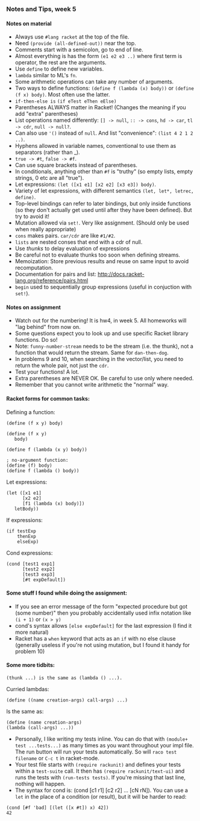 ### Notes and Tips, week 5

#### Notes on material

- Always use `#lang racket` at the top of the file.
- Need `(provide (all-defined-out))` near the top.
- Comments start with a semicolon, go to end of line.
- Almost everything is has the form `(e1 e2 e3 ..)` where first term is operator, the rest are the arguments.
- Use `define` to define new variables.
- `lambda` similar to ML's `fn`.
- Some arithmetic operations can take any number of arguments.
- Two ways to define functions: `(define f (lambda (x) body))` or `(define (f x) body)`. Most often use the latter.
- `if-then-else is` `(if eTest eThen eElse)`
- Parentheses ALWAYS matter in Racket! (Changes the meaning if you add "extra" parentheses)
- List operations named differently: `[] -> null`, `:: -> cons`, `hd -> car`, `tl -> cdr`, `null -> null?`.
- Can also use `'()` instead of `null`. And list "convenience": `(list 4 2 1 2 ..)`.
- Hyphens allowed in variable names, conventional to use them as separators (rather than _).
- `true -> #t`, `false -> #f`.
- Can use square brackets instead of parentheses.
- In conditionals, anything other than `#f` is "truthy" (so empty lists, empty strings, 0 etc are all "true").
- Let expressions: `(let ([x1 e1] [x2 e2] [x3 e3]) body)`.
- Variety of let expressions, with different semantics `(let, let*, letrec, define)`.
- Top-level bindings can refer to later bindings, but only inside functions (so they don't actually get used until after they have been defined). But try to avoid it!
- Mutation allowed via `set!`. Very like assignment. (Should only be used when really appropriate)
- `cons` makes pairs. `car/cdr` are like `#1/#2`.
- `lists` are nested conses that end with a cdr of null.
- Use _thunks_ to delay evaluation of expressions
- Be careful not to evaluate thunks too soon when defining streams.
- Memoization: Store previous results and reuse on same input to avoid recomputation.
- Documentation for pairs and list: <http://docs.racket-lang.org/reference/pairs.html>
- `begin` used to sequentially group expressions (useful in conjuction with `set!`).

#### Notes on assignment

- Watch out for the numbering! It is hw4, in week 5. All homeworks will "lag behind" from now on.
- Some questions expect you to look up and use specific Racket library functions. Do so!
- Note: `funny-number-stream` needs to be the stream (i.e. the thunk), not a function that would return the stream. Same for `dan-then-dog`.
- In problems 9 and 10, when searching in the vector/list, you need to return the whole pair, not just the `cdr`.
- Test your functions! A lot.
- Extra parentheses are NEVER OK. Be careful to use only where needed.
- Remember that you cannot write arithmetic the "normal" way.

#### Racket forms for common tasks:

Defining a function:

``` racket
(define (f x y) body)

(define (f x y)
   body)

(define f (lambda (x y) body))

; no-argument function:
(define (f) body)
(define f (lambda () body))
```

Let expressions:

``` racket
(let ([x1 e1]
      [x2 e2]
      [f1 (lambda (x) body)])
   letBody))
```

If expressions:

``` racket
(if testExp
    thenExp
    elseExp)
```

Cond expressions:

``` racket
(cond [test1 exp1]
      [test2 exp2]
      [test3 exp3]
      [#t expDefault])
```

#### Some stuff I found while doing the assignment:

- If you see an error message of the form "expected procedure but got (some number)" then you probably accidentally used infix notation like `(i + 1)` or `(x > y)`
- cond's syntax allows `[else expDefault]` for the last expression (I find it more natural)
- Racket has a `when` keyword that acts as an `if` with no else clause (generally useless if you're not using mutation, but I found it handy for problem 10)

#### Some more tidbits:

``` racket
(thunk ...) is the same as (lambda () ...).
```

Curried lambdas:

``` racket
(define ((name creation-args) call-args) ...)
```

Is the same as:

``` racket
(define (name creation-args)
(lambda (call-args) ...))
```

- Personally, I like writing my tests inline. You can do that with `(module+ test ...tests...)` as many times as you want throughout your impl file. The run button will run your tests automatically. So will `raco test filename` or `C-c t` in racket-mode.
- Your test file starts with `(require rackunit)` and defines your tests within a `test-suite` call. It then has `(require rackunit/text-ui)` and runs the tests with `(run-tests tests)`. If you're missing that last line, nothing will happen.
- The syntax for cond is: (cond [c1 r1] [c2 r2] ... [cN rN]).  You can use a `let` in the place of a condition (or result), but it will be harder to read:

``` racket
(cond [#f 'bad] [(let ([x #t]) x) 42])
42
```
